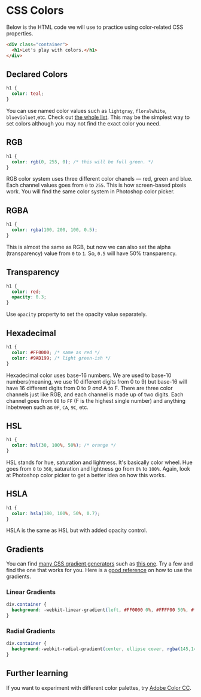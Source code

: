 # CSS Colors

Below is the HTML code we will use to practice using color-related CSS properties.

```html
<div class="container">
  <h1>Let's play with colors.</h1>
</div>
```

## Declared Colors
```css
h1 {
  color: teal;
}
```
You can use named color values such as `lightgray`, `floralwhite`, `bluevioluet`,etc. Check out [the whole list](https://css-tricks.com/snippets/css/named-colors-and-hex-equivalents/). This may be the simplest way to set colors although you may not find the exact color you need.


## RGB
```css
h1 {
  color: rgb(0, 255, 0); /* this will be full green. */
}
```
RGB color system uses three different color chanels &mdash; red, green and blue. Each channel values goes from `0` to `255`. This is how screen-based pixels work. You will find the same color system in Photoshop color picker.

## RGBA
```css
h1 {
  color: rgba(100, 200, 100, 0.5);
}
```
This is almost the same as RGB, but now we can also set the alpha (transparency) value from `0` to `1`. So, `0.5` will have 50% transparency.


## Transparency
```css
h1 {
  color: red;
  opacity: 0.3;
}
```
Use `opacity` property to set the opacity value separately.



## Hexadecimal
```css
h1 {
  color: #FF0000; /* same as red */
  color: #9AD199; /* light green-ish */
}
```
Hexadecimal color uses base-16 numbers. We are used to base-10 numbers(meaning, we use 10 different digits from 0 to 9) but base-16 will have 16 different digits from 0 to 9 *and* A to F. There are three color channels just like RGB, and each channel is made up of two digits. Each channel goes from `00` to `FF` (F is the highest single number) and anything inbetween such as `0F`, `CA`, `9C`, etc.


## HSL
```css
h1 {
  color: hsl(30, 100%, 50%); /* orange */
}
```
HSL stands for hue, saturation and lightness. It's basically color wheel. Hue goes from `0` to `360`, saturation and lightness go from `0%` to `100%`. Again, look at Photoshop color picker to get a better idea on how this works.

## HSLA
```css
h1 {
  color: hsla(180, 100%, 50%, 0.7);
}
```
HSLA is the same as HSL but with added opacity control.

## Gradients
You can find [many CSS gradient generators](https://www.google.com/#q=css+gradient+generator) such as [this one](http://angrytools.com/gradient/). Try a few and find the one that works for you. Here is a [good reference](http://www.w3schools.com/css/css3_gradients.asp) on how to use the gradients.

### Linear Gradients
```css
div.container {
  background: -webkit-linear-gradient(left, #FF0000 0%, #FFFF00 50%, #ff0000 100%); 
}
```

### Radial Gradients
```css
div.container {
  background:-webkit-radial-gradient(center, ellipse cover, rgba(145,149,255,1) 0%, rgba(0,128,128,1) 100%); /* safari5.1+,chrome10+ */
}
```

## Further learning
If you want to experiment with different color palettes, try [Adobe Color CC](https://color.adobe.com).
